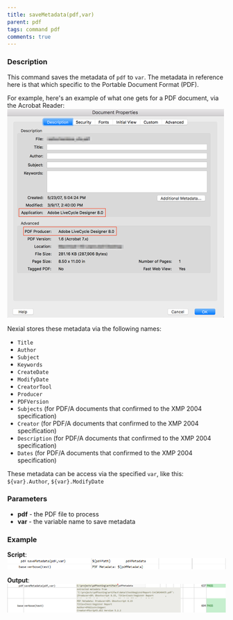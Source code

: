 ```yaml
---
title: saveMetadata(pdf,var)
parent: pdf
tags: command pdf
comments: true
---
```



### Description
This command saves the metadata of `pdf` to `var`.  The metadata in reference here is that which specific to the 
Portable Document Format (PDF).

For example, here's an example of what one gets for a PDF document, via the Acrobat Reader:<br/>
![metadata](image/saveMetadata_03.png)

Nexial stores these metadata via the following names:
- `Title`
- `Author`
- `Subject`
- `Keywords`
- `CreateDate`
- `ModifyDate`
- `CreatorTool` 
- `Producer`
- `PDFVersion`
- `Subjects` (for PDF/A documents that confirmed to the XMP 2004 specification)
- `Creator` (for PDF/A documents that confirmed to the XMP 2004 specification)
- `Description` (for PDF/A documents that confirmed to the XMP 2004 specification)
- `Dates` (for PDF/A documents that confirmed to the XMP 2004 specification)

These metadata can be access via the specified `var`, like this:
`${var}.Author`, `${var}.ModifyDate`


### Parameters
- **pdf** \- the PDF file to process
- **var** \- the variable name to save metadata


### Example
**Script**:<br/>
![script](image/saveMetadata_01.png)

**Output**:<br/>
![output](image/saveMetadata_02.png)
